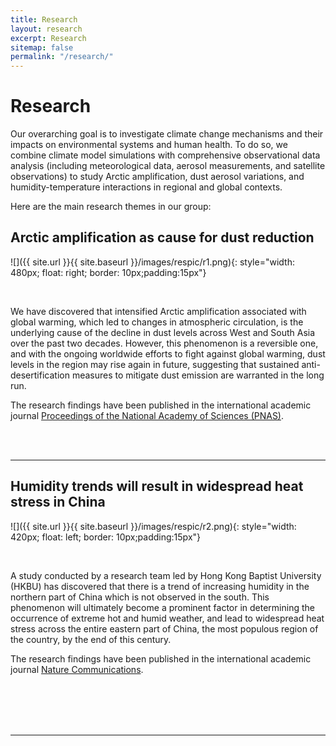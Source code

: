 ```yaml
---
title: Research
layout: research
excerpt: Research
sitemap: false
permalink: "/research/"
---
```


# Research

Our overarching goal is to investigate climate change mechanisms and their impacts on environmental systems and human health. To do so, we combine climate model simulations with comprehensive observational data analysis (including meteorological data, aerosol measurements, and satellite observations) to study Arctic amplification, dust aerosol variations, and humidity-temperature interactions in regional and global contexts.

Here are the main research themes in our group:


## Arctic amplification as cause for dust reduction

![]({{ site.url }}{{ site.baseurl }}/images/respic/r1.png){: style="width: 480px; float: right; border: 10px;padding:15px"}

<br />

We have discovered that intensified Arctic amplification associated with global warming, which led to changes in atmospheric circulation, is the underlying cause of the decline in dust levels across West and South Asia over the past two decades. However, this phenomenon is a reversible one, and with the ongoing worldwide efforts to fight against global warming, dust levels in the region may rise again in future, suggesting that sustained anti-desertification measures to mitigate dust emission are warranted in the long run.

The research findings have been published in the international academic journal [Proceedings of the National Academy of Sciences (PNAS)](https://research.hkbu.edu.hk/news/hkbu-led-research-identifies-arctic-amplification-as-cause-for-dust-reduction-and-suggests-sustained-anti-desertification-measures). 

<br/>
<br/>

----
## Humidity trends will result in widespread heat stress in China

![]({{ site.url }}{{ site.baseurl }}/images/respic/r2.png){: style="width: 420px; float: left; border: 10px;padding:15px"}

<br />

A study conducted by a research team led by Hong Kong Baptist University (HKBU) has discovered that there is a trend of increasing humidity in the northern part of China which is not observed in the south. This phenomenon will ultimately become a prominent factor in determining the occurrence of extreme hot and humid weather, and lead to widespread heat stress across the entire eastern part of China, the most populous region of the country, by the end of this century. 

The research findings have been published in the international academic journal [Nature Communications](https://research.hkbu.edu.hk/news/hkbu-led-research-predicts-humidity-trends-will-result-in-widespread-heat-stress-in-china).  

<br/>
<br/>
<br/>
<br/>

----
